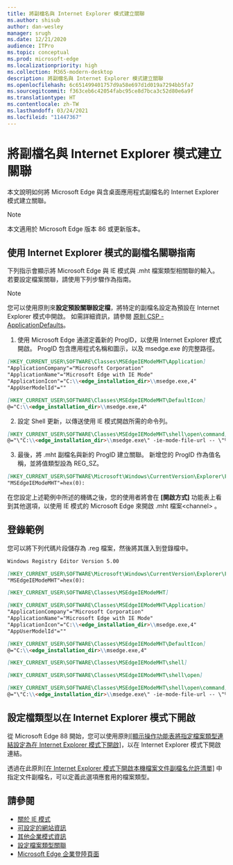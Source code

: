 ```yaml
---
title: 將副檔名與 Internet Explorer 模式建立關聯
ms.author: shisub
author: dan-wesley
manager: srugh
ms.date: 12/21/2020
audience: ITPro
ms.topic: conceptual
ms.prod: microsoft-edge
ms.localizationpriority: high
ms.collection: M365-modern-desktop
description: 將副檔名與 Internet Explorer 模式建立關聯
ms.openlocfilehash: 6c651499401757d9a58e697d1d019a7294bb5fa7
ms.sourcegitcommit: f363ceb6c42054fabc95ce8d7bca3c52d80e6a9f
ms.translationtype: HT
ms.contentlocale: zh-TW
ms.lasthandoff: 03/24/2021
ms.locfileid: "11447367"
---
```

# <a name="associate-file-extensions-with-internet-explorer-mode"></a>將副檔名與 Internet Explorer 模式建立關聯

本文說明如何將 Microsoft Edge 與含桌面應用程式副檔名的 Internet Explorer 模式建立關聯。

> [!NOTE]
> 本文適用於 Microsoft Edge 版本 86 或更新版本。

## <a name="guidance-for-file-extension-association-with-internet-explorer-mode"></a>使用 Internet Explorer 模式的副檔名關聯指南

下列指示會顯示將 Microsoft Edge 與 IE 模式與 .mht 檔案類型相關聯的輸入。 若要設定檔案關聯，請使用下列步驟作為指南。

> [!NOTE]
> 您可以使用原則來**設定預設關聯設定檔**，將特定的副檔名設定為預設在 Internet Explorer 模式中開啟。 如需詳細資訊，請參閱 [原則 CSP - ApplicationDefaults](/windows/client-management/mdm/policy-csp-applicationdefaults#applicationdefaults-defaultassociationsconfiguration)。

1. 使用 Microsoft Edge 通道定義新的 ProgID，以使用 Internet Explorer 模式開啟。 ProgID 包含應用程式名稱和圖示，以及 msedge.exe 的完整路徑。

```markdown
[HKEY_CURRENT_USER\SOFTWARE\Classes\MSEdgeIEModeMHT\Application]
"ApplicationCompany"="Microsoft Corporation"
"ApplicationName"="Microsoft Edge with IE Mode"
"ApplicationIcon"="C:\\<edge_installation_dir>\\msedge.exe,4"
"AppUserModelId"=""
```

```markdown
[HKEY_CURRENT_USER\SOFTWARE\Classes\MSEdgeIEModeMHT\DefaultIcon]
@="C:\\<edge_installation_dir>\\msedge.exe,4"
```

2. 設定 Shell 更新，以傳送使用 IE 模式開啟所需的命令列。

```markdown
[HKEY_CURRENT_USER\SOFTWARE\Classes\MSEdgeIEModeMHT\shell\open\command]
@="\"C:\\<edge_installation_dir>\\msedge.exe\" -ie-mode-file-url -- \"%1\""
```

3. 最後，將 .mht 副檔名與新的 ProgID 建立關聯。 新增您的 ProgID 作為值名稱，並將值類型設為 REG_SZ。

```markdown
[HKEY_CURRENT_USER\SOFTWARE\Microsoft\Windows\CurrentVersion\Explorer\FileExts\.mht\OpenWithProgids]
"MSEdgeIEModeMHT"=hex(0):
```

在您設定上述範例中所述的機碼之後，您的使用者將會在 **[開啟方式]** 功能表上看到其他選項，以使用 IE 模式的 Microsoft Edge 來開啟 .mht 檔案\<channel\> 。

## <a name="registry-example"></a>登錄範例

您可以將下列代碼片段儲存為 .reg 檔案，然後將其匯入到登錄檔中。

```markdown
Windows Registry Editor Version 5.00

[HKEY_CURRENT_USER\SOFTWARE\Microsoft\Windows\CurrentVersion\Explorer\FileExts\.mht\OpenWithProgids]
"MSEdgeIEModeMHT"=hex(0):

[HKEY_CURRENT_USER\SOFTWARE\Classes\MSEdgeIEModeMHT]

[HKEY_CURRENT_USER\SOFTWARE\Classes\MSEdgeIEModeMHT\Application]
"ApplicationCompany"="Microsoft Corporation"
"ApplicationName"="Microsoft Edge with IE Mode"
"ApplicationIcon"="C:\\<edge_installation_dir>\\msedge.exe,4"
"AppUserModelId"=""

[HKEY_CURRENT_USER\SOFTWARE\Classes\MSEdgeIEModeMHT\DefaultIcon]
@="C:\\<edge_installation_dir>\\msedge.exe,4"

[HKEY_CURRENT_USER\SOFTWARE\Classes\MSEdgeIEModeMHT\shell]

[HKEY_CURRENT_USER\SOFTWARE\Classes\MSEdgeIEModeMHT\shell\open]

[HKEY_CURRENT_USER\SOFTWARE\Classes\MSEdgeIEModeMHT\shell\open\command]
@="\"C:\\<edge_installation_dir>\\msedge.exe\" -ie-mode-file-url -- \"%1\""

```
## <a name="configuring-file-types-to-open-in-internet-explorer-mode"></a>設定檔類型以在 Internet Explorer 模式下開啟

從 Microsoft Edge 88 開始，您可以使用原則[[顯示操作功能表將指定檔案類型連結設定為在 Internet Explorer 模式下開啟]](./microsoft-edge-policies.md#show-context-menu-to-open-a-link-in-internet-explorer-mode)，以在 Internet Explorer 模式下開啟連結。 

透過在此原則[[在 Internet Explorer 模式下開啟本機檔案文件副檔名允許清單]](./microsoft-edge-policies.md#internetexplorerintegrationlocalfileextensionallowlist) 中指定文件副檔名，可以定義此選項應套用的檔案類型。 

## <a name="see-also"></a>請參閱

- [關於 IE 模式](./edge-ie-mode.md)
- [可設定的網站資訊](./edge-learnmore-configurable-sites-ie-mode.md)
- [其他企業模式資訊](/internet-explorer/ie11-deploy-guide/enterprise-mode-overview-for-ie11)
- [設定檔案類型關聯](/windows/win32/shell/fa-file-types)
- [Microsoft Edge 企業登陸頁面](https://aka.ms/EdgeEnterprise)